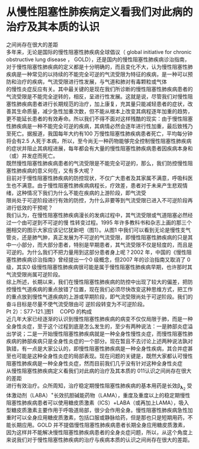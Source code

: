 # 从慢性阻塞性肺疾病定义看我们对此病的治疗及其本质的认识  
之间尚存在很大的差距  
多年来，无论是国际的慢性阻塞性肺疾病全球倡议（ global initiative for chronic obstructive lung disease ， GOLD），还是国内的慢性阻塞性肺疾病诊治指南，对于慢性阻塞性肺疾病的定义都是十分明确的，而且变化不大，认为慢性阻塞性肺疾病是一种常见的以持续的不能完全可逆的气流受限为特征的疾病，是一种可以预防和治疗的疾病，气流受限进行性发展，与气道和肺对有毒颗粒或气体  
的慢性炎症反应有关。其中最关键的是现在我们所诊断的慢性阻塞性肺疾病患者的气流受限是不能完全逆转的，相反，呈进行性发展。这就是说，尽管我们对慢性阻塞性肺疾病患者进行长期规范的治疗，加上康复，充其量只能减轻患者的症状，改善其生命质量，减少急性加重次数，但不能从根本上改变其病程逐年加重的趋势，更不能延长患者的有效寿命。所以我们不得不面对这样残酷的现实：由于慢性阻塞性肺疾病是一种不能完全可逆的疾病，其病情必然会逐年进行性加重，最后致残乃至死亡。据报道，我国每年大约有100 万慢性阻塞性肺疾病患者死亡，平均每分钟将会有2.5 人死于本病，所以，至今尚无一种药物能够完全控制慢性阻塞性肺疾病的症状并阻止其病程进展，每年都会有大量的慢性阻塞性肺疾病患者因疾病本身和 （或）并发症而死亡。  
既然慢性阻塞性肺疾病患者的气流受限是不能完全可逆的，那么，我们防控慢性阻塞性肺疾病的意义何在，又有多大呢？  
目前对于慢性阻塞性肺疾病的防控现状，不仅广大患者及其家属不满意，呼吸科医生也不满意。由于慢性阻塞性肺疾病病程长，疗效差，患者对于未来产生悲观情绪，这种情况下我们为什么不能在疾病的上游阶段，即气流受  
限尚处于可逆阶段进行有效的防控，为什么非要等到气流受限已进入不可逆阶段再进行低效的干预呢？  
我们认为，在慢性阻塞性肺疾病漫长的发病过程中，其气流受限或气道阻塞必然经过一个由可逆到不可逆的慢 性转变过程。1995 年许多教科书和杂志上画的那三个圈相交的图示大家应该记忆犹新吧（图1）。从图1 中我们可以看到无论是慢性支气管炎，还是肺气肿，真正发展为不可逆的气流受限，即慢性阻塞性肺疾病的只是其中一小部分，而大部分患者，特别是早期患者，其气流受限不仅是轻度的，而且是可逆的。为什么我们不把力量用到这部分患者身上呢？2002 年，中国的《慢性阻塞性肺疾病诊治指南》曾经提出一个0 级概念，但2007 年的诊治指南又取消了 0 级，其实0 级慢性阻塞性肺疾病很可能是属于慢性阻塞性肺疾病早期，也许那时其气流受限尚属可逆阶段。  
综上所述，长期以来，我们在慢性阻塞性肺疾病的防控中出现了较大的偏差，把防控慢性气道疾病的重点放错了位置，现在我们必须尽快改变这种思维方式，把工作的重点放到慢性气道疾病的上游或早期阶段，即气流受限尚处于可逆阶段。我们的奋斗目标是尽量不使气流受限由可 逆阶段转变为不可逆阶段。  
Pt 2）：S77-121.]图1  COPD 的构成  
近几年大家已经逐渐的认识到慢性阻塞性肺疾病的病变不仅仅局限于肺，而是一种全身性炎症，至于这个过程到底是怎么发生的，至少有两种说法：一是肺部炎症溢出学说；二是一开始慢性阻塞性肺疾病就是一种全身性慢性炎症，而慢性阻塞性肺疾病的肺部疾病只是全身性炎症的一个部分。现在暂且不去讨论上述两种说法孰对孰错，有一点是大家公认的，即慢性阻塞性肺疾病是一种全身性疾病，其合并症甚至也可能是这种全身性炎症的局部表现。现在问题的关键是，既然大家都认可慢性阻塞性肺疾病是一种全身性炎症，然而目前我们几乎没有针对这种全身性炎症  
从慢性阻塞性肺疾病定义看我们对此病的治疗及其本质的 011认识之间尚存在很大的差距  
进行有效治疗。众所周知，治疗稳定期慢性阻塞性肺疾病的基本用药是长效$\upbeta_{\mathbf{\lambda}_{2}}$ 受体激动剂（LABA）$^+$长效抗胆碱能药物（LAMA），重度及重度以上的稳定期慢性阻塞性肺疾病患者可以使用糖皮质激素（ICS）+LABA（或再加上LAMA），吸入型糖皮质激素主要作用于呼吸道局部，很少会作用全身。慢性阻塞性肺疾病急性加重时可以全身应用糖皮质激素，包括口服或静脉给药，但是那也只是短期用药，不能长期应用。GOLD 并不提倡慢性阻塞性肺疾病患者长期全身应用糖皮质激素，因为这样并不能解决慢性阻塞性肺疾病患者的全身炎症问题，所以，从这个角度上来说我们对于慢性阻塞性肺疾病的治疗与疾病本质的认识之间尚存在很大的差距。  
